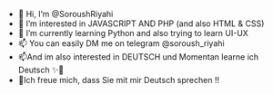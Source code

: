 - 👋 Hi, I’m @SoroushRiyahi
- 👀 I’m interested in JAVASCRIPT AND PHP (and also HTML & CSS)
- 🌱 I’m currently learning Python and also trying to learn UI-UX 
- 📫 You can easily DM me on telegram @soroush_riyahi 
- 📫And im also interested in DEUTSCH und Momentan learne ich Deutsch ✨👀
- 👋Ich freue mich, dass Sie mit mir Deutsch sprechen !!


<!---
SoroushRiyahi/SoroushRiyahi is a ✨ special ✨ repository because its `README.md` (this file) appears on your GitHub profile.
You can click the Preview link to take a look at your changes.
--->
